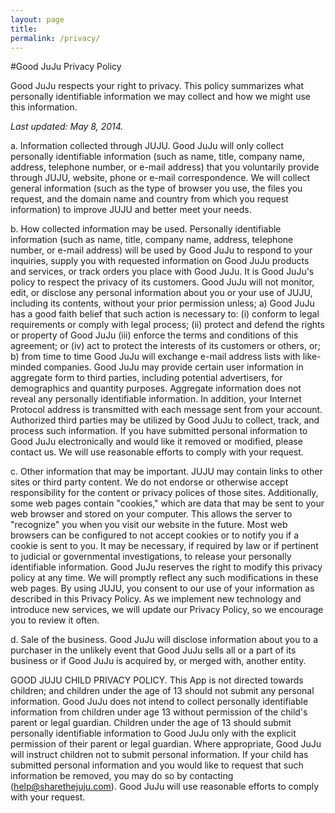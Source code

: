 ```yaml
---
layout: page
title: 
permalink: /privacy/
---
```


#Good JuJu Privacy Policy

Good JuJu respects your right to privacy. This policy summarizes what personally identifiable information we may collect and how we might use this information.

_Last updated:  May 8, 2014._

a. Information collected through JUJU. Good JuJu will only collect personally identifiable information (such as name, title, company name, address, telephone number, or e-mail address) that you voluntarily provide through JUJU, website, phone or e-mail correspondence.  We will collect general information (such as the type of browser you use, the files you request, and the domain name and country from which you request information) to improve JUJU and better meet your needs.

b. How collected information may be used. Personally identifiable information (such as name, title, company name, address, telephone number, or e-mail address) will be used by Good JuJu to respond to your inquiries, supply you with requested information on Good JuJu products and services, or track orders you place with Good JuJu.  It is Good JuJu's policy to respect the privacy of its customers.   Good JuJu will not monitor, edit, or disclose any personal information about you or your use of JUJU, including its contents, without your prior permission unless; a)  Good JuJu has a good faith belief that such action is necessary to: (i) conform to legal requirements or comply with legal process; (ii) protect and defend the rights or property of Good JuJu (iii) enforce the terms and conditions of this agreement; or (iv) act to protect the interests of its customers or others, or; b) from time to time Good JuJu will exchange e-mail address lists with like-minded companies. Good JuJu may provide certain user information in aggregate form to third parties, including potential advertisers, for demographics and quantity purposes.  Aggregate information does not reveal any personally identifiable information. In addition, your Internet Protocol address is transmitted with each message sent from your account.  Authorized third parties may be utilized by Good JuJu to collect, track, and process such information.  If you have submitted personal information to Good JuJu electronically and would like it removed or modified, please contact us.  We will use reasonable efforts to comply with your request.

c. Other information that may be important. JUJU may contain links to other sites or third party content.  We do not endorse or otherwise accept responsibility for the content or privacy polices of those sites. Additionally, some web pages contain "cookies," which are data that may be sent to your web browser and stored on your computer. This allows the server to "recognize" you when you visit our website in the future.  Most web browsers can be configured to not accept cookies or to notify you if a cookie is sent to you. It may be necessary, if required by law or if pertinent to judicial or governmental investigations, to release your personally identifiable information. Good JuJu reserves the right to modify this privacy policy at any time.  We will promptly reflect any such modifications in these web pages. By using JUJU, you consent to our use of your information as described in this Privacy Policy.  As we implement new technology and introduce new services, we will update our Privacy Policy, so we encourage you to review it often.

d. Sale of the business. Good JuJu will disclose information about you to a purchaser in the unlikely event that Good JuJu sells all or a part of its business or if Good JuJu is acquired by, or merged with, another entity.

GOOD JUJU CHILD PRIVACY POLICY. This App is not directed towards children; and children under the age of 13 should not submit any personal information. Good JuJu does not intend to collect personally identifiable information from children under age 13 without permission of the child's parent or legal guardian.  Children under the age of 13 should submit personally identifiable information to Good JuJu only with the explicit permission of their parent or legal guardian.  Where appropriate,  Good JuJu will instruct children not to submit personal information.  If your child has submitted personal information and you would like to request that such information be removed, you may do so by contacting (<a href="mailto:help@sharethejuju.com">help@sharethejuju.com</a>). Good JuJu will use reasonable efforts to comply with your request.